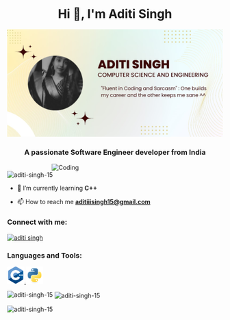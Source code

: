 <h1 align="center">Hi 👋, I'm Aditi Singh</h1>
<div align="center"><img src="https://github.com/Aditi-Singh-15/Aditi-Singh-15/blob/main/WhatsApp%20Image%202023-08-10%20at%2010.48.53%20AM%20(1).jpeg?raw=true/main/Github Banner.png"> </div>
<h3 align="center">A passionate Software Engineer developer from India</h3>

<img align="right" alt="Coding" width="400" src="https://camo.githubusercontent.com/bfe24c7f7db9b843e8602869974fe2d022441bb5583749ae2f84a85983fa52d4/68747470733a2f2f6d656469612e74656e6f722e636f6d2f696d616765732f37646234656161336534373237326338653538656530313866633339306237642f74656e6f722e676966">

<p align="left"> <img src="https://komarev.com/ghpvc/?username=aditi-singh-15&label=Profile%20views&color=0e75b6&style=flat" alt="aditi-singh-15" /> </p>

- 🌱 I’m currently learning **C++**

- 📫 How to reach me **aditiiisingh15@gmail.com**

<h3 align="left">Connect with me:</h3>
<p align="left">
<a href="https://linkedin.com/in/aditi singh" target="blank"><img align="center" src="https://raw.githubusercontent.com/rahuldkjain/github-profile-readme-generator/master/src/images/icons/Social/linked-in-alt.svg" alt="aditi singh" height="30" width="40" /></a>
</p>

<h3 align="left">Languages and Tools:</h3>
<p align="left"> <a href="https://www.w3schools.com/cpp/" target="_blank" rel="noreferrer"> <img src="https://raw.githubusercontent.com/devicons/devicon/master/icons/cplusplus/cplusplus-original.svg" alt="cplusplus" width="40" height="40"/> </a> <a href="https://www.python.org" target="_blank" rel="noreferrer"> <img src="https://raw.githubusercontent.com/devicons/devicon/master/icons/python/python-original.svg" alt="python" width="40" height="40"/> </a> </p>

<p><img align="left" src="https://github-readme-stats.vercel.app/api/top-langs?username=aditi-singh-15&show_icons=true&locale=en&layout=compact" alt="aditi-singh-15" /></p>

<p>&nbsp;<img align="center" src="https://github-readme-stats.vercel.app/api?username=aditi-singh-15&show_icons=true&locale=en" alt="aditi-singh-15" /></p>

<p><img align="center" src="https://github-readme-streak-stats.herokuapp.com/?user=aditi-singh-15&" alt="aditi-singh-15" /></p>
